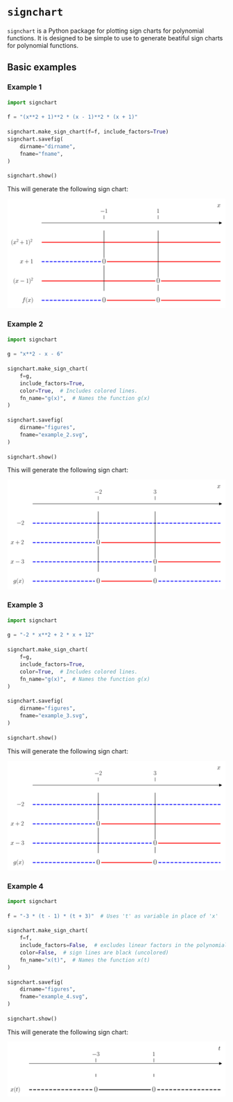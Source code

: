 # `signchart`
`signchart` is a Python package for plotting sign charts for polynomial functions. It is designed to be simple to use to generate beatiful sign charts for polynomial functions.

## Basic examples

### Example 1

```python
import signchart

f = "(x**2 + 1)**2 * (x - 1)**2 * (x + 1)"

signchart.make_sign_chart(f=f, include_factors=True)
signchart.savefig(
    dirname="dirname",
    fname="fname",
)

signchart.show()
```

This will generate the following sign chart:

![sign chart](https://raw.githubusercontent.com/reneaas/signchart/refs/heads/main/examples/figures/example_1.svg)


### Example 2

```python
import signchart

g = "x**2 - x - 6"

signchart.make_sign_chart(
    f=g,
    include_factors=True,
    color=True,  # Includes colored lines.
    fn_name="g(x)",  # Names the function g(x)
)

signchart.savefig(
    dirname="figures",
    fname="example_2.svg",
)

signchart.show()
```

This will generate the following sign chart:

![sign chart](https://raw.githubusercontent.com/reneaas/signchart/refs/heads/main/examples/figures/example_2.svg)

### Example 3

```python
import signchart

g = "-2 * x**2 + 2 * x + 12"

signchart.make_sign_chart(
    f=g,
    include_factors=True,
    color=True,  # Includes colored lines.
    fn_name="g(x)",  # Names the function g(x)
)

signchart.savefig(
    dirname="figures",
    fname="example_3.svg",
)

signchart.show()
```

This will generate the following sign chart:

![sign chart](https://raw.githubusercontent.com/reneaas/signchart/refs/heads/main/examples/figures/example_3.svg)


### Example 4

```python
import signchart

f = "-3 * (t - 1) * (t + 3)"  # Uses 't' as variable in place of 'x'

signchart.make_sign_chart(
    f=f,
    include_factors=False,  # excludes linear factors in the polynomial
    color=False,  # sign lines are black (uncolored)
    fn_name="x(t)",  # Names the function x(t)
)

signchart.savefig(
    dirname="figures",
    fname="example_4.svg",
)

signchart.show()
```

This will generate the following sign chart:

![sign chart](https://raw.githubusercontent.com/reneaas/signchart/refs/heads/main/examples/figures/example_4.svg)
